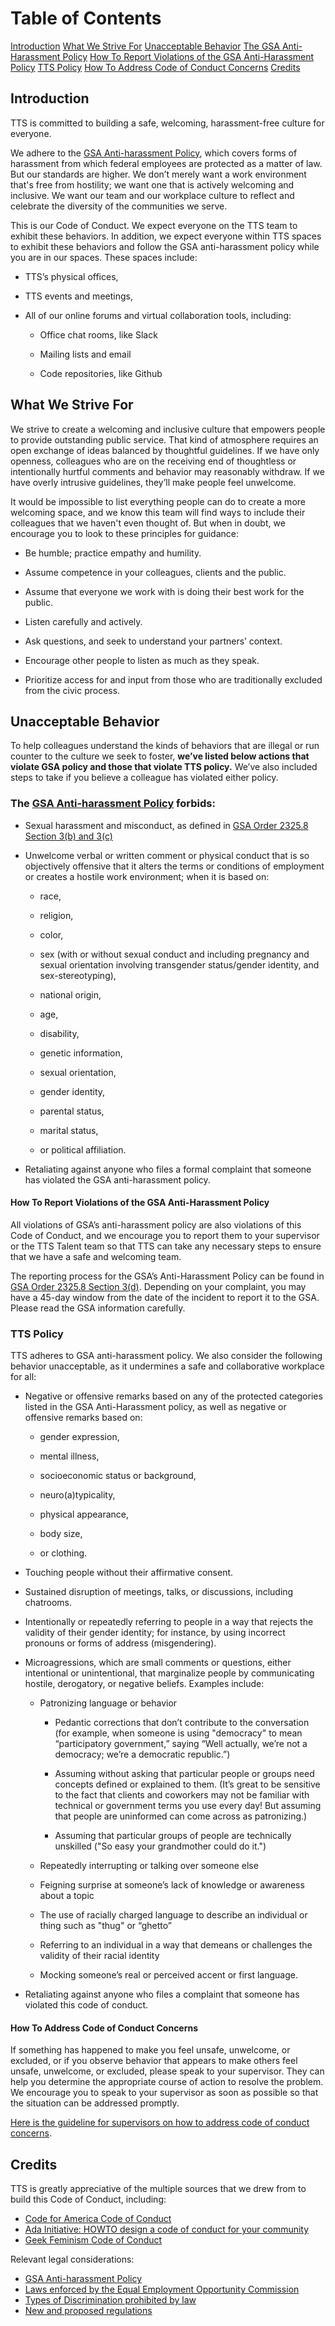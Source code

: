 # Table of Contents

[Introduction](https://github.com/18F/code-of-conduct/blob/master/code-of-conduct.md#introduction)
[What We Strive For](https://github.com/18F/code-of-conduct/blob/master/code-of-conduct.md#what-we-strive-for)
[Unacceptable Behavior](https://github.com/18F/code-of-conduct/blob/master/code-of-conduct.md#unacceptable-behavior)
    [The GSA Anti-Harassment Policy](https://github.com/18F/code-of-conduct/blob/master/code-of-conduct.md#the-gsa-anti-harassment-policy-forbids)
        [How To Report Violations of the GSA Anti-Harassment Policy](https://github.com/18F/code-of-conduct/blob/master/code-of-conduct.md#how-to-report-violations-of-the-gsa-anti-harassment-policy)
    [TTS Policy](https://github.com/18F/code-of-conduct/blob/master/code-of-conduct.md#tts-policy)
        [How To Address Code of Conduct Concerns](https://github.com/18F/code-of-conduct/blob/master/code-of-conduct.md#how-to-address-code-of-conduct-concerns)
[Credits](https://github.com/18F/code-of-conduct/blob/master/code-of-conduct.md#credits)   

## Introduction

TTS is committed to building a safe, welcoming, harassment-free culture for everyone. 

We adhere to the [GSA Anti-harassment Policy](http://www.gsa.gov/portal/directive/d0/content/512516), which covers forms of harassment from which federal employees are protected as a matter of law. But our standards are higher. We don’t merely want a work environment that's free from hostility; we want one that is actively welcoming and inclusive. We want our team and our workplace culture to reflect and celebrate the diversity of the communities we serve.

This is our Code of Conduct. We expect everyone on the TTS team to exhibit these behaviors. In addition, we expect everyone within TTS spaces to exhibit these behaviors and follow the GSA anti-harassment policy while you are in our spaces. These spaces include:

* TTS’s physical offices,

* TTS events and meetings,

* All of our online forums and virtual collaboration tools, including:

    * Office chat rooms, like Slack

    * Mailing lists and email

    * Code repositories, like Github

## What We Strive For

We strive to create a welcoming and inclusive culture that empowers people to provide outstanding public service. That kind of atmosphere requires an open exchange of ideas balanced by thoughtful guidelines. If we have only openness, colleagues who are on the receiving end of thoughtless or intentionally hurtful comments and behavior may reasonably withdraw. If we have overly intrusive guidelines, they’ll make people feel unwelcome.

It would be impossible to list everything people can do to create a more welcoming space, and we know this team will find ways to include their colleagues that we haven't even thought of. But when in doubt, we encourage you to look to these principles for guidance:

* Be humble; practice empathy and humility.

* Assume competence in your colleagues, clients and the public.

* Assume that everyone we work with is doing their best work for the public.

* Listen carefully and actively.

* Ask questions, and seek to understand your partners’ context.

* Encourage other people to listen as much as they speak.

* Prioritize access for and input from those who are traditionally excluded from the civic process.

## Unacceptable Behavior

To help colleagues understand the kinds of behaviors that are illegal or run counter to the culture we seek to foster, **we’ve listed below actions that violate GSA policy and those that violate TTS policy.** We’ve also included steps to take if you believe a colleague has violated either policy. 

### The [GSA Anti-harassment Policy](http://www.gsa.gov/portal/directive/d0/content/512516) forbids:

* Sexual harassment and misconduct, as defined in [GSA Order 2325.8 Section 3(b) and 3(c)](https://www.gsa.gov/portal/directive/d0/content/512516)

* Unwelcome verbal or written comment or physical conduct that is so objectively offensive that it alters the terms or conditions of employment or creates a hostile work environment; when it is based on:

    * race,

    * religion,

    * color,

    * sex (with or without sexual conduct and including pregnancy and sexual orientation involving transgender status/gender identity, and sex-stereotyping),

    * national origin,

    * age,

    * disability,

    * genetic information,

    * sexual orientation,

    * gender identity,

    * parental status,

    * marital status,

    * or political affiliation.

* Retaliating against anyone who files a formal complaint that someone has violated the GSA anti-harassment policy.

#### How To Report Violations of the GSA Anti-Harassment Policy

All violations of GSA’s anti-harassment policy are also violations of this Code of Conduct, and we encourage you to report them to your supervisor or the TTS Talent team so that TTS can take any necessary steps to ensure that we have a safe and welcoming team.

The reporting process for the GSA’s Anti-Harassment Policy can be found in [GSA Order 2325.8 Section 3(d)](https://www.gsa.gov/portal/directive/d0/content/512516). Depending on your complaint, you may have a 45-day window from the date of the incident to report it to the GSA. Please read the GSA information carefully. 

### TTS Policy 

TTS adheres to GSA anti-harassment policy. We also consider the following behavior unacceptable, as it undermines a safe and collaborative workplace for all:

* Negative or offensive remarks based on any of the protected categories listed in the GSA Anti-Harassment policy, as well as negative or offensive remarks based on:

    * gender expression,

    * mental illness,

    * socioeconomic status or background,

    * neuro(a)typicality,

    * physical appearance,

    * body size,

    * or clothing.

* Touching people without their affirmative consent.

* Sustained disruption of meetings, talks, or discussions, including chatrooms.

* Intentionally or repeatedly referring to people in a way that rejects the validity of their gender identity; for instance, by using incorrect pronouns or forms of address (misgendering).

* Microagressions, which are small comments or questions, either intentional or unintentional, that marginalize people by communicating hostile, derogatory, or negative beliefs. Examples include:

    * Patronizing language or behavior

        * Pedantic corrections that don’t contribute to the conversation (for example, when someone is using "democracy" to mean “participatory government,” saying “Well actually, we’re not a democracy; we’re a democratic republic.”)

        * Assuming without asking that particular people or groups need concepts defined or explained to them. (It’s great to be sensitive to the fact that clients and coworkers may not be familiar with technical or government terms you use every day! But assuming that people are uninformed can come across as patronizing.) 

        * Assuming that particular groups of people are technically unskilled ("So easy your grandmother could do it.") 

    * Repeatedly interrupting or talking over someone else

    * Feigning surprise at someone’s lack of knowledge or awareness about a topic 

    * The use of racially charged language to describe an individual or thing such as "thug" or “ghetto”

    * Referring to an individual in a way that demeans or challenges the validity of their racial identity 

    * Mocking someone’s real or perceived accent or first language.

* Retaliating against anyone who files a complaint that someone has violated this code of conduct.

#### How To Address Code of Conduct Concerns

If something has happened to make you feel unsafe, unwelcome, or excluded, or if you observe behavior that appears to make others feel unsafe, unwelcome, or excluded, please speak to your supervisor. They can help you determine the appropriate course of action to resolve the problem. We encourage you to speak to your supervisor as soon as possible so that the situation can be addressed promptly.

[Here is the guideline for supervisors on how to address code of conduct concerns](https://docs.google.com/document/d/1Br5FJfzwb18a_GESTYIo713PC02I2HkDvhXnZTM-Y5k/edit#).

## Credits

TTS is greatly appreciative of the multiple sources that we drew from to build this Code of Conduct, including:

* [Code for America Code of Conduct](https://github.com/codeforamerica/codeofconduct)
* [Ada Initiative: HOWTO design a code of conduct for your community](http://adainitiative.org/2014/02/howto-design-a-code-of-conduct-for-your-community/)
* [Geek Feminism Code of Conduct](http://geekfeminism.org/about/code-of-conduct/)

Relevant legal considerations:

* [GSA Anti-harassment Policy](http://www.gsa.gov/portal/directive/d0/content/512516)
* [Laws enforced by the Equal Employment Opportunity Commission](http://www.eeoc.gov/laws/statutes/index.cfm)
* [Types of Discrimination prohibited by law](http://www.eeoc.gov/laws/types/)
* [New and proposed regulations](http://www.eeoc.gov/laws/regulations/index.cfm)
